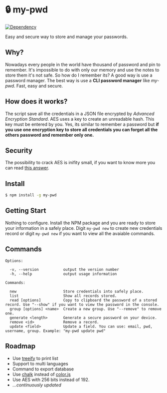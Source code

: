 # :lock: my-pwd
[![Dependency](https://david-dm.org/Biuni/my-pwd.svg)](https://david-dm.org/Biuni/my-pwd.svg)

Easy and secure way to store and manage your passwords.

## Why?
Nowadays every people in the world have thousand of password and pin to remember. It's impossible to do with only our memory and use the notes to store them it's not safe. So how do I remember its? A good way is use a password manager. The best way is use a **CLI password manager** like *my-pwd*. Fast, easy and secure.

## How does it works? 
The script save all the credentials in a JSON file encrypted by *Advanced Encryption Standard*. AES uses a key to create an unreadable hash. This key must be entered by you. Yes, its similar to remember a password but **if you use one encryption key to store all credentials you can forget all the others password and remember only one.**

## Security
The possibility to crack AES is inifity small, if you want to know more you can read [this answer](https://crypto.stackexchange.com/a/6828).

## Install
```sh
$ npm install -g my-pwd
```

## Getting Start
Nothing to configure. Install the NPM package and you are ready to store your information in a safely place. Digit `my-pwd new` to create new credentials record or digit `my-pwd new` if you want to view all the avaiable commands.

## Commands
```
Options:

  -v, --version           output the version number
  -h, --help              output usage information

Commands:

  new                     Store credentials into safely place.
  list                    Show all records stored.
  read [options]          Copy to clipboard the password of a stored record. Use "--show" if you want to view the password in the console.
  group [options] <name>  Create a new group. Use "--remove" to remove one.
  generate <length>       Generate a secure password on your device.
  remove <id>             Remove a record.
  update <field>          Update a field. You can use: email, pwd, username, group. Example: "my-pwd update pwd"
```

## Roadmap
  - Use [treeify](https://github.com/notatestuser/treeify) to print list
  - Support to multi languages
  - Command to export database
  - Use [chalk](https://github.com/chalk/chalk) instead of [color.js](https://github.com/Marak/colors.js)
  - Use AES with 256 bits instead of 192.
  - *...continuously updated*